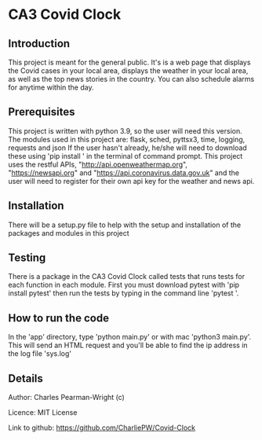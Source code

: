 # CA3 Covid Clock


## Introduction

This  project is meant for the general public. It's is a web page that displays the Covid cases in your local
area, displays the weather in your local area, as well as the top news stories in the country. You can also  schedule alarms for anytime within the day.


## Prerequisites

This project is written with python 3.9, so the user will need this version.
The modules used in this project are: flask, sched, pyttsx3, time, logging, requests and json
If the user hasn't already, he/she will need to download these using 'pip install <module>' in the terminal of command prompt.
This project uses the restful APIs, "http://api.openweathermap.org", "https://newsapi.org" and "https://api.coronavirus.data.gov.uk" and the user will need to register for their own api key for the weather and news api.


## Installation

There will be a setup.py file to help with the setup and installation of the packages and modules in this project


## Testing

There is a package in the CA3 Covid Clock called tests that runs tests for each function in each module. First you must download pytest with 'pip install pytest' then run the tests by typing in the command line
'pytest <module>'.


## How to run the code

In the 'app' directory, type 'python main.py' or with mac 'python3 main.py'. This will send an HTML request and you'll be able to find the ip address in the log file 'sys.log'


## Details

Author: Charles Pearman-Wright (c)

Licence: MIT License

Link to github: https://github.com/CharliePW/Covid-Clock
